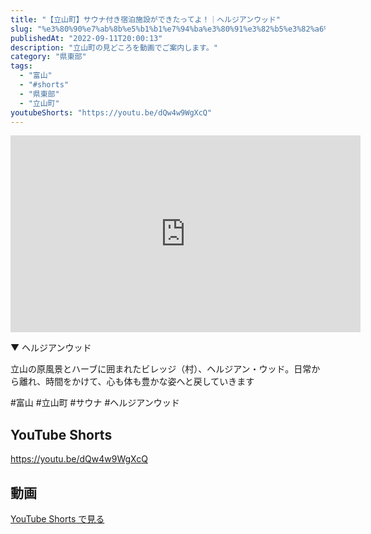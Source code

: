 ```yaml
---
title: "【立山町】サウナ付き宿泊施設ができたってよ！｜ヘルジアンウッド"
slug: "%e3%80%90%e7%ab%8b%e5%b1%b1%e7%94%ba%e3%80%91%e3%82%b5%e3%82%a6%e3%83%8a%e4%bb%98%e3%81%8d%e5%ae%bf%e6%b3%8a%e6%96%bd%e8%a8%ad%e3%81%8c%e3%81%a7%e3%81%8d%e3%81%9f%e3%81%a3%e3%81%a6%e3%82%88%ef%bc%81"
publishedAt: "2022-09-11T20:00:13"
description: "立山町の見どころを動画でご案内します。"
category: "県東部"
tags: 
  - "富山"
  - "#shorts"
  - "県東部"
  - "立山町"
youtubeShorts: "https://youtu.be/dQw4w9WgXcQ"
---
```


<iframe width="560" height="315" src="https://www.youtube.com/embed/V_E-MPlXXuQ" frameborder="0" allowfullscreen></iframe>

▼ ヘルジアンウッド

立山の原風景とハーブに囲まれたビレッジ（村）、ヘルジアン・ウッド。日常から離れ、時間をかけて、心も体も豊かな姿へと戻していきます

#富山 #立山町 #サウナ #ヘルジアンウッド

## YouTube Shorts

https://youtu.be/dQw4w9WgXcQ

## 動画

[YouTube Shorts で見る](https://youtu.be/dQw4w9WgXcQ)

